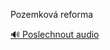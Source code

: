 
Pozemková reforma

[🔊 Poslechnout audio](/data/7-paragraphs/audio/chapter_159/para_003-Pozemkov-reforma.mp3)
